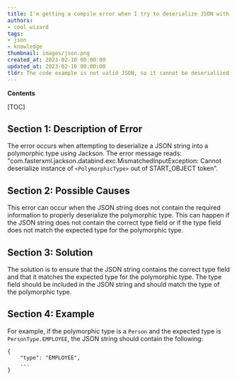 ```yaml
---
title: I'm getting a compile error when I try to deserialize JSON with Jackson into polymorphic types using the complete example
authors:
- cool_wizard
tags:
- json
- knowledge
thumbnail: images/json.png
created_at: 2023-02-10 00:00:00
updated_at: 2023-02-10 00:00:00
tldr: The code example is not valid JSON, so it cannot be deserialized with Jackson.
---
```


**Contents**

[TOC]

## Section 1: Description of Error
The error occurs when attempting to deserialize a JSON string into a polymorphic type using Jackson. The error message reads: "com.fasterxml.jackson.databind.exc.MismatchedInputException: Cannot deserialize instance of `<PolymorphicType>` out of START_OBJECT token".

## Section 2: Possible Causes
This error can occur when the JSON string does not contain the required information to properly deserialize the polymorphic type. This can happen if the JSON string does not contain the correct type field or if the type field does not match the expected type for the polymorphic type.

## Section 3: Solution
The solution is to ensure that the JSON string contains the correct type field and that it matches the expected type for the polymorphic type. The type field should be included in the JSON string and should match the type of the polymorphic type.

## Section 4: Example
For example, if the polymorphic type is a `Person` and the expected type is `PersonType.EMPLOYEE`, the JSON string should contain the following:
```
{
    "type": "EMPLOYEE",
    ...
}
```
